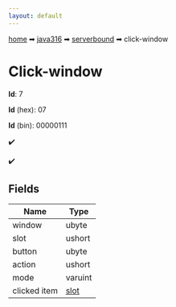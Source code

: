 ```yaml
---
layout: default
---
```


[home](/) ➡ [java316](/protocol/java316) ➡ [serverbound](/protocol/java316/serverbound) ➡ click-window

# Click-window

**Id**: 7

**Id** (hex): 07

**Id** (bin): 00000111

✔️

✔️

## Fields

Name | Type
---|---
window | ubyte
slot | ushort
button | ubyte
action | ushort
mode | varuint
clicked item | [slot](/protocol/java316/types/slot)


